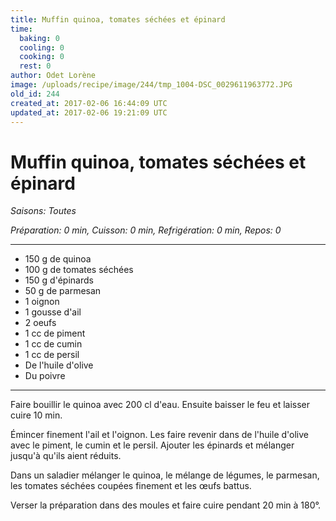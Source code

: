 ```yaml
---
title: Muffin quinoa, tomates séchées et épinard
time:
  baking: 0
  cooling: 0
  cooking: 0
  rest: 0
author: Odet Lorène
image: /uploads/recipe/image/244/tmp_1004-DSC_0029611963772.JPG
old_id: 244
created_at: 2017-02-06 16:44:09 UTC
updated_at: 2017-02-06 19:21:09 UTC
---
```


# Muffin quinoa, tomates séchées et épinard

_Saisons: Toutes_

_Préparation: 0 min, Cuisson: 0 min, Refrigération: 0 min, Repos: 0_

---

- 150 g de quinoa
- 100 g de tomates séchées
- 150 g d'épinards
- 50 g de parmesan
- 1 oignon
- 1 gousse d'ail
- 2 oeufs
- 1 cc de piment
- 1 cc de cumin
- 1 cc de persil
- De l'huile d'olive
- Du poivre

---

Faire bouillir le quinoa avec 200 cl d'eau. Ensuite baisser le feu et laisser cuire 10 min.

Émincer finement l'ail et l'oignon. Les faire revenir dans de l'huile d'olive avec le piment, le cumin et le persil. Ajouter les épinards et mélanger jusqu'à qu'ils aient réduits.

Dans un saladier mélanger le quinoa, le mélange de légumes, le parmesan, les tomates séchées coupées finement et les œufs battus.

Verser la préparation dans des moules et faire cuire pendant 20 min à 180°.
